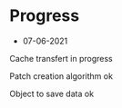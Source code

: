 # Progress

- 07-06-2021

Cache transfert in progress

Patch creation algorithm ok

Object to save data ok
